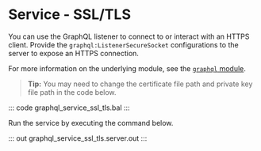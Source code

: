 # Service - SSL/TLS

You can use the GraphQL listener to connect to or interact with an HTTPS client. Provide the `graphql:ListenerSecureSocket` configurations to the server to expose an HTTPS connection.

For more information on the underlying module, see the [`graphql` module](https://lib.ballerina.io/ballerina/graphql/latest/).

>**Tip:** You may need to change the certificate file path and private key file path in the code below.

::: code graphql_service_ssl_tls.bal :::

Run the service by executing the command below.

::: out graphql_service_ssl_tls.server.out :::
